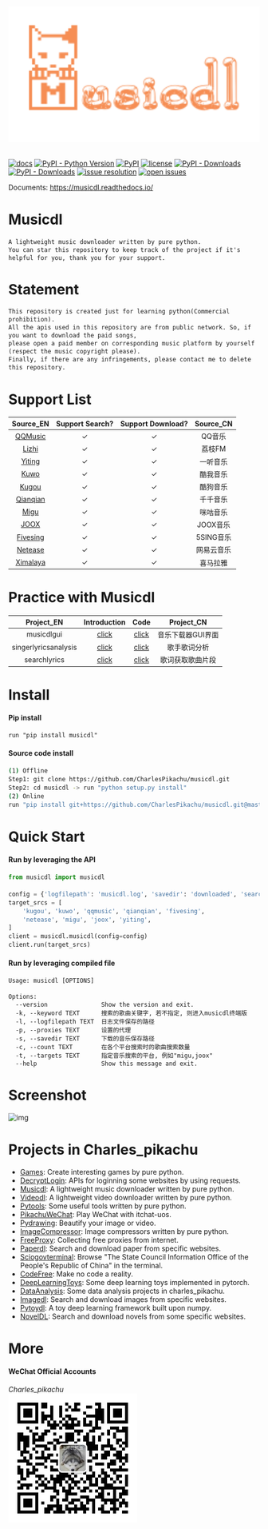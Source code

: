 <div align="center">
  <img src="./docs/logo.png" width="600"/>
</div>
<br />

[![docs](https://img.shields.io/badge/docs-latest-blue)](https://musicdl.readthedocs.io/)
[![PyPI - Python Version](https://img.shields.io/pypi/pyversions/musicdl)](https://pypi.org/project/musicdl/)
[![PyPI](https://img.shields.io/pypi/v/musicdl)](https://pypi.org/project/musicdl)
[![license](https://img.shields.io/github/license/CharlesPikachu/musicdl.svg)](https://github.com/CharlesPikachu/musicdl/blob/master/LICENSE)
[![PyPI - Downloads](https://pepy.tech/badge/musicdl)](https://pypi.org/project/musicdl/)
[![PyPI - Downloads](https://img.shields.io/pypi/dm/musicdl?style=flat-square)](https://pypi.org/project/musicdl/)
[![issue resolution](https://isitmaintained.com/badge/resolution/CharlesPikachu/musicdl.svg)](https://github.com/CharlesPikachu/musicdl/issues)
[![open issues](https://isitmaintained.com/badge/open/CharlesPikachu/musicdl.svg)](https://github.com/CharlesPikachu/musicdl/issues)

Documents: https://musicdl.readthedocs.io/


# Musicdl
```
A lightweight music downloader written by pure python.
You can star this repository to keep track of the project if it's helpful for you, thank you for your support.
```


# Statement
```
This repository is created just for learning python(Commercial prohibition).
All the apis used in this repository are from public network. So, if you want to download the paid songs, 
please open a paid member on corresponding music platform by yourself (respect the music copyright please).
Finally, if there are any infringements, please contact me to delete this repository.
```


# Support List
|  Source_EN                                |   Support Search?  |  Support Download?   |  Source_CN           |
|  :----:                                   |   :----:           |  :----:              |  :----:              |
|  [QQMusic](https://y.qq.com/)             |   ✓                |  ✓                   |  QQ音乐              |
|  [Lizhi](http://m.lizhi.fm)               |   ✓                |  ✓                   |  荔枝FM              |
|  [Yiting](https://h5.1ting.com/)          |   ✓                |  ✓                   |  一听音乐            |
|  [Kuwo](http://yinyue.kuwo.cn/)           |   ✓                |  ✓                   |  酷我音乐            |
|  [Kugou](http://www.kugou.com/)           |   ✓                |  ✓                   |  酷狗音乐            |
|  [Qianqian](http://music.taihe.com/)      |   ✓                |  ✓                   |  千千音乐            |
|  [Migu](http://www.migu.cn/)              |   ✓                |  ✓                   |  咪咕音乐            |
|  [JOOX](https://www.joox.com/limits)      |   ✓                |  ✓                   |  JOOX音乐            |
|  [Fivesing](http://5sing.kugou.com/)      |   ✓                |  ✓                   |  5SING音乐           |
|  [Netease](https://music.163.com/)        |   ✓                |  ✓                   |  网易云音乐          |
|  [Ximalaya](https://www.ximalaya.com/)    |   ✓                |  ✓                   |  喜马拉雅            |


# Practice with Musicdl
|  Project_EN                           |   Introduction                                               |  Code                                         |  Project_CN          |
|  :----:                               |   :----:                                                     |  :----:                                       |  :----:              |
|  musicdlgui                           |   [click](https://mp.weixin.qq.com/s/fN1ORyI6lzQFqxf6Zk1oIg) |  [click](./examples/musicdlgui)               |  音乐下载器GUI界面   |
|  singerlyricsanalysis                 |   [click](https://mp.weixin.qq.com/s/I8Dy7CoM2ThnSpjoUaPtig) |  [click](./examples/singerlyricsanalysis)     |  歌手歌词分析        |
|  searchlyrics                         |   [click](https://mp.weixin.qq.com/s/Vmc1IhuhMJ6C5vBwBe43Pg) |  [click](./examples/searchlyrics)             |  歌词获取歌曲片段    |


# Install
#### Pip install
```
run "pip install musicdl"
```
#### Source code install
```sh
(1) Offline
Step1: git clone https://github.com/CharlesPikachu/musicdl.git
Step2: cd musicdl -> run "python setup.py install"
(2) Online
run "pip install git+https://github.com/CharlesPikachu/musicdl.git@master"
```


# Quick Start
#### Run by leveraging the API
```python
from musicdl import musicdl

config = {'logfilepath': 'musicdl.log', 'savedir': 'downloaded', 'search_size_per_source': 5, 'proxies': {}}
target_srcs = [
    'kugou', 'kuwo', 'qqmusic', 'qianqian', 'fivesing',
    'netease', 'migu', 'joox', 'yiting',
]
client = musicdl.musicdl(config=config)
client.run(target_srcs)
```
#### Run by leveraging compiled file
```
Usage: musicdl [OPTIONS]

Options:
  --version               Show the version and exit.
  -k, --keyword TEXT      搜索的歌曲关键字, 若不指定, 则进入musicdl终端版
  -l, --logfilepath TEXT  日志文件保存的路径
  -p, --proxies TEXT      设置的代理
  -s, --savedir TEXT      下载的音乐保存路径
  -c, --count TEXT        在各个平台搜索时的歌曲搜索数量
  -t, --targets TEXT      指定音乐搜索的平台, 例如"migu,joox"
  --help                  Show this message and exit.
```


# Screenshot
![img](./docs/screenshot.gif)


# Projects in Charles_pikachu
- [Games](https://github.com/CharlesPikachu/Games): Create interesting games by pure python.
- [DecryptLogin](https://github.com/CharlesPikachu/DecryptLogin): APIs for loginning some websites by using requests.
- [Musicdl](https://github.com/CharlesPikachu/musicdl): A lightweight music downloader written by pure python.
- [Videodl](https://github.com/CharlesPikachu/videodl): A lightweight video downloader written by pure python.
- [Pytools](https://github.com/CharlesPikachu/pytools): Some useful tools written by pure python.
- [PikachuWeChat](https://github.com/CharlesPikachu/pikachuwechat): Play WeChat with itchat-uos.
- [Pydrawing](https://github.com/CharlesPikachu/pydrawing): Beautify your image or video.
- [ImageCompressor](https://github.com/CharlesPikachu/imagecompressor): Image compressors written by pure python.
- [FreeProxy](https://github.com/CharlesPikachu/freeproxy): Collecting free proxies from internet.
- [Paperdl](https://github.com/CharlesPikachu/paperdl): Search and download paper from specific websites.
- [Sciogovterminal](https://github.com/CharlesPikachu/sciogovterminal): Browse "The State Council Information Office of the People's Republic of China" in the terminal.
- [CodeFree](https://github.com/CharlesPikachu/codefree): Make no code a reality.
- [DeepLearningToys](https://github.com/CharlesPikachu/deeplearningtoys): Some deep learning toys implemented in pytorch.
- [DataAnalysis](https://github.com/CharlesPikachu/dataanalysis): Some data analysis projects in charles_pikachu.
- [Imagedl](https://github.com/CharlesPikachu/imagedl): Search and download images from specific websites.
- [Pytoydl](https://github.com/CharlesPikachu/pytoydl): A toy deep learning framework built upon numpy.
- [NovelDL](https://github.com/CharlesPikachu/noveldl): Search and download novels from some specific websites.


# More
#### WeChat Official Accounts
*Charles_pikachu*  
![img](./docs/pikachu.jpg)
